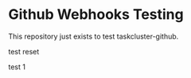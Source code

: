 # Github Webhooks Testing
This repository just exists to test taskcluster-github.

test reset

test 1

